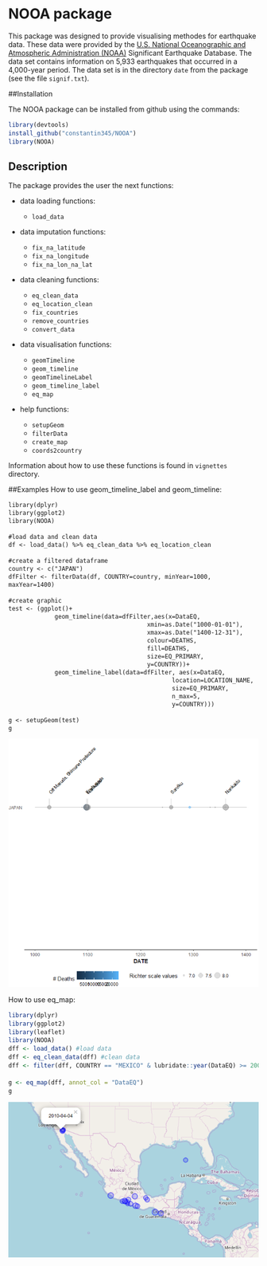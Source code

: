 # NOOA package

This package was designed to provide visualising methodes for earthquake data. These data were provided by the [U.S. National Oceanographic and Atmospheric Administration (NOAA)](https://www.ngdc.noaa.gov/nndc/struts/form?t=101650&s=1&d=1) Significant Earthquake Database. 
The data set contains information on 5,933 earthquakes that occurred in a 4,000-year period. The data set is in the directory `date` from the package (see the file `signif.txt`). 

##Installation

The NOOA package can be installed from github using the commands:
```R
library(devtools)
install_github("constantin345/NOOA")
library(NOOA)
```

## Description

The package provides the user the next functions:

* data loading functions:
    + `load_data`
    
* data imputation functions:
    + `fix_na_latitude`
    + `fix_na_longitude`
    + `fix_na_lon_na_lat`
    
* data cleaning functions:
    + `eq_clean_data`
    + `eq_location_clean`
    + `fix_countries`
    + `remove_countries`
    + `convert_data`
    
* data visualisation functions:
    + `geomTimeline`
    + `geom_timeline`
    + `geomTimelineLabel`
    + `geom_timeline_label`
    + `eq_map`
    
* help functions:
    + `setupGeom`
    + `filterData`
    + `create_map`
    + `coords2country`

    
Information about how to use these functions is found in `vignettes` directory.



##Examples
How to use geom_timeline_label and geom_timeline:
```{r}
library(dplyr)
library(ggplot2)
library(NOOA)

#load data and clean data
df <- load_data() %>% eq_clean_data %>% eq_location_clean

#create a filtered dataframe
country <- c("JAPAN")
dfFilter <- filterData(df, COUNTRY=country, minYear=1000, maxYear=1400)

#create graphic
test <- (ggplot()+
             geom_timeline(data=dfFilter,aes(x=DataEQ,
                                       xmin=as.Date("1000-01-01"),
                                       xmax=as.Date("1400-12-31"),
                                       colour=DEATHS,
                                       fill=DEATHS,
                                       size=EQ_PRIMARY,
                                       y=COUNTRY))+
             geom_timeline_label(data=dfFilter, aes(x=DataEQ,
                                              location=LOCATION_NAME,
                                              size=EQ_PRIMARY,
                                              n_max=5,
                                              y=COUNTRY)))

g <- setupGeom(test)
g
```

![](man/figures/README-example-1.png)    
    
    
How to use eq_map:

``` r
library(dplyr)
library(ggplot2)
library(leaflet)
library(NOOA)
dff <- load_data() #load data
dff <- eq_clean_data(dff) #clean data
dff <- filter(dff, COUNTRY == "MEXICO" & lubridate::year(DataEQ) >= 2000) #create a filtered dataframe

g <- eq_map(dff, annot_col = "DataEQ") 
g
```
![](man/figures/README-example-2.png)
